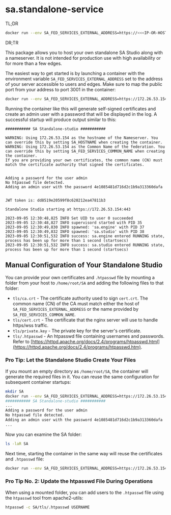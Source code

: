 # sa.standalone-service

TL;DR

```bash
docker run --env SA_FED_SERVICES_EXTERNAL_ADDRESS=https://<<<IP-OR-HOST>>>:443 -p 443:3001 ghcr.io/streamanalyze/sa.standalone-studio:5.1.2.0
```

DR;TR

This package allows you to host your own standalone SA Studio along with a nameserver. It is not intended for production use with high availability or for more than a few edges.

The easiest way to get started is by launching a container with the environment variable `SA_FED_SERVICES_EXTERNAL_ADDRESS` set to the address of your server accessible to users and edges. Make sure to map the public port from your address to port 3001 in the container:

```bash
docker run --env SA_FED_SERVICES_EXTERNAL_ADDRESS=https://172.26.53.154:443 -p 443:3001 ghcr.io/streamanalyze/sa.standalone-studio:5.1.2.0
```

Running the container like this will generate self-signed certificates and create an admin user with a password that will be displayed in the log. A successful startup will produce output similar to this:

```plaintext
########### SA Standalone-studio ###########

WARNING: Using 172.26.53.154 as the hostname of the Nameserver. You can override this by setting SA_HOSTNAME when creating the container.
WARNING: Using 172.26.53.154 as the Common Name of the federation. You can override this by setting SA_FED_SERVICES_COMMON_NAME when creating the container.
If you are providing your own certificates, the common name (CN) must match the certificate authority that signed the certificates.


Adding a password for the user admin
No htpasswd file detected.
Adding an admin user with the password 4e1085481d716d2c1b9a313360dafa


JWT token is: dd8519e20599f8c620212ea47811b3

Standalone Studio starting at https://172.26.53.154:443

2023-09-05 12:30:48,825 INFO Set UID to user 0 succeeded
2023-09-05 12:30:48,827 INFO supervisord started with PID 35
2023-09-05 12:30:49,830 INFO spawned: 'sa.engine' with PID 37
2023-09-05 12:30:49,832 INFO spawned: 'sa.studio' with PID 38
2023-09-05 12:30:51,532 INFO success: sa.engine entered RUNNING state, process has been up for more than 1 second (startsecs)
2023-09-05 12:30:51,532 INFO success: sa.studio entered RUNNING state, process has been up for more than 1 second (startsecs)
```

## Manual Configuration of Your Standalone Studio

You can provide your own certificates and `.htpasswd` file by mounting a folder from your host to `/home/root/SA` and adding the following files to that folder:

* `tls/ca.crt` - The certificate authority used to sign `cert.crt`. The common name (CN) of the CA must match either the host of `SA_FED_SERVICES_EXTERNAL_ADDRESS` or the name provided by `SA_FED_SERVICES_COMMON_NAME`.
* `tls/cert.crt` - The certificate that the nginx server will use to handle https/wss traffic.
* `tls/private.key` - The private key for the server's certificate.
* `tls/.htpasswd` - An htpasswd file containing usernames and passwords. Refer to [https://httpd.apache.org/docs/2.4/programs/htpasswd.html](https://httpd.apache.org/docs/2.4/programs/htpasswd.htm).

### Pro Tip: Let the Standalone Studio Create Your Files

If you mount an empty directory as `/home/root/SA`, the container will generate the required files in it. You can reuse the same configuration for subsequent container startups:

```bash
mkdir SA
docker run --env SA_FED_SERVICES_EXTERNAL_ADDRESS=https://172.26.53.154:443 -p 443:3001 -v $(pwd)/SA:/home/root/SA ghcr.io/streamanalyze/sa.standalone-studio:5.1.2.0
########### SA Standalone-studio ###########
...
Adding a password for the user admin
No htpasswd file detected.
Adding an admin user with the password 4e1085481d716d2c1b9a313360dafa
...
```

Now you can examine the SA folder:

```bash
ls -laR SA
```

Next time, starting the container in the same way will reuse the certificates and `.htpasswd` file:

```bash
docker run --env SA_FED_SERVICES_EXTERNAL_ADDRESS=https://172.26.53.154:443 -p 443:3001 -v $(pwd)/SA:/home/root/SA ghcr.io/streamanalyze/sa.standalone-studio:5.1.2.0
```

### Pro Tip No. 2: Update the htpasswd File During Operations

When using a mounted folder, you can add users to the `.htpasswd` file using the `htpasswd` tool from apache2-utils:

```bash
htpasswd -c SA/tls/.htpasswd USERNAME
```


